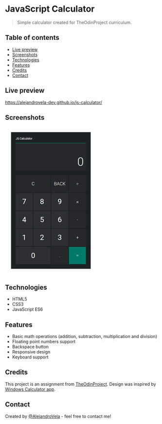 # JavaScript Calculator

> Simple calculator created for TheOdinProject curriculum.

## Table of contents

- [Live preview](#live-preview)
- [Screenshots](#screenshots)
- [Technologies](#technologies)
- [Features](#features)
- [Credits](#credits)
- [Contact](#contact)

## Live preview

https://alejandrovela-dev.github.io/js-calculator/

## Screenshots

![JS Calculator](img/screenshot.png)

## Technologies

- HTML5
- CSS3
- JavaScript ES6

## Features

- Basic math operations (addition, subtraction, multiplication and division)
- Floating point numbers support
- Backspace button
- Responsive design
- Keyboard support

## Credits

This project is an assignment from [TheOdinProject](https://www.theodinproject.com). Design was inspired by [Windows Calculator app](https://github.com/Microsoft/calculator).

## Contact

Created by [@AlejandroVela](https://github.com/AlejandroVela-Dev) - feel free to contact me!
